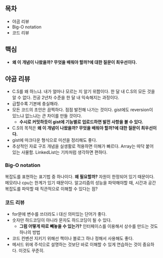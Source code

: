 ## 목차
- 야곰 리뷰
- Big-O notation
- 코드 리뷰 

## 핵심
- **왜 이 개념이 나왔을까? 무엇을 배워야 할까?에 대한 질문이 최우선이다.**

## 야곰 리뷰
- C.S를 왜 하느냐. 내가 얼마나 모르는 지 알기 위함이다. 한 달 내 C.S의 모든 것을 알 수 없다. 전공 2년차 수준을 한 달 내 익숙해지는 과정이다. 
- 급할수록 기본에 충실해라. 
- 모든 코드의 초안은 끔찍하다. 점점 발전해 나가는 것이다. gist에도 reversion이 있느냐 없느냐는 큰 차이를 만들 것이다. 
    - **수시로 커밋하듯이 gist에 기능별로 업로드하면 발전 사항을 볼 수 있다.** 
- C.S의 목적은 **왜 이 개념이 나왔을까? 무엇을 배워야 할까?에 대한 질문이 최우선이다.**
- gist에 마크다운 형식으로 미션을 정리해도 좋다.     
- 추상적인 자료 구조 개념을 실생활로 적용하면 이해가 빠르다. Array는 따닥 붙어 있는 사물함. LinkedList는 기차처럼 생각하면 편하다. 

### Big-O notation
복잡도를 표현하는 표기법 중 하나이다. **왜 필요할까?** 자원이 한정되어 있기 때문이다. 메모리나 cpu는 한계가 있기 때문이다. 알고리즘의 성능을 파악해야할 때, 시간과 공간 복잡도를 파악할 때 직관적으로 이해할 수 있다는 점?

### 코드 리뷰 
- for문에 변수를 쓰더라도 i 대신 의미있는 단어가 좋다. 
- 숫자만 하드코딩이 아니라 문자도 하드코딩이 될 수 있다. 
    - **그럼 어떻게 따로 빼놓을 수 있는가?** 인터페이스를 이용해서 상수를 만드는 것도 하나의 방법 
- 코드 컨벤션 지키기 위해선 책이나 블로그 하나 정해서 사용해도 좋다.
- 메서드 위에 주석으로 설명하는 것보단 바로 이해할 수 있게 연습하는 것이 중요하다. 이것도 꾸준히. 